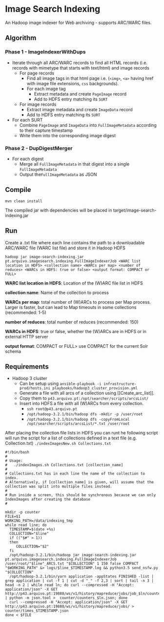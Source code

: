 # Image Search Indexing
An Hadoop image indexer for Web archiving - supports ARC/WARC files.


## Algorithm 
### Phase 1 - ImageIndexerWithDups
- Iterate through all ARC/WARC records to find all HTML records (i.e. records with mimetype that starts with text/html) and image records
  - For page records
    - Find all image tags in that html page i.e. (`<img>`, `<a>` having href with image file extensions, `css` backgrounds).
    - For each image tag 
      - Extract metadata and create `PageImage` record
      - Add to HDFS entry matching its `SURT`
  - For image records
    - Extract image metadata and create `ImageData` record 
    - Add to HDFS entry matching its `SURT`
- For each SURT
  - Combine `PageImage` and `ImageData` into `FullImageMetadata` according to their capture timestamp
  - Write them into the corresponding image digest
    
    

### Phase 2 - DupDigestMerger
- For each digest
  - Merge all `FullImageMetadata` in that digest into a single `FullImageMetadata`
  - Output the`FullImageMetadata` as JSON

## Compile

```mvn clean install``` 

The compiled jar with dependencies will be placed in target/image-search-indexing.jar

## Run


Create a .txt file where each line contains the path to a downloadable ARC/WARC file (WARC list file) and store it in Hadoop HDFS

```
hadoop jar image-search-indexing.jar pt.arquivo.imagesearch.indexing.FullImageIndexerJob <WARC list location in HDFS> <collection name> <WARCs per map> <number of reduces> <WARCs in HDFS: true or false> <output format: COMPACT or FULL>
```

**WARC list location in HDFS**: Location of the (W)ARC file list in HDFS

**collection name**: Name of the collection to process

**WARCs per map**: total number of (W)ARCs to process per Map process. Larger is faster, but can lead to Map timeouts in some collections (recommended: 1-5)

**number of reduces**: total number of reduces (recommended: 150)

**WARCs in HDFS**: true or false, whether the (W)ARCs are in HDFS or in external HTTP server

**output format**: COMPACT or FULL> use COMPACT for the current Solr schema





## Requirements
- Hadoop 3 cluster
  - Can be setup using `ansible-playbook -i infrastructure-prod/hosts.ini playbooks/hadoop3_cluster_provision.yml`
  - Generate a file with all arcs of a collection using [[Create_arc_list]].
  - Copy them to `p43.arquivo.pt:/opt/searcher/scripts/arcsList/`
  - Insert into HDFS a file with all (W)ARCs from every collection.
    - `ssh root@p43.arquivo.pt`
    - `/opt/hadoop-3.2.1/bin/hadoop dfs -mkdir -p /user/root`
    - `/opt/hadoop-3.2.1/bin/hadoop dfs -copyFromLocal /opt/searcher/scripts/arcsList/*.txt /user/root`
    
After placing the collection file lists in HDFS you can runt he following script will run the script for a list of collections defined in a text file (e.g. Collection.txt)
`./indexImagesNew.sh Collections.txt`

```
#!/bin/bash
#
# Usage:
#   ./indexImages.sh Collections.txt [collection_name]
#
# Collections.txt has in each line the name of the collection to index. 
# Alternatively, if [collection_name] is given, will assume that the collection was split into multiple files instead.
#
# Run inside a screen, this should be synchronous because we can only IndexImages after creating the database
#

mkdir -p counter
FILE=$1
WORKING_PATH=/data/indexing_tmp
while read line; do
  TIMESTAMP=$(date +%s)
  COLLECTION="$line"
  if (("$#" > 1))
  then
     COLLECTION="$2"
  fi
  /opt/hadoop-3.2.1/bin/hadoop jar image-search-indexing.jar pt.arquivo.imagesearch.indexing.FullImageIndexerJob /user/root/"$line"_ARCS.txt "$COLLECTION" 1 150 false COMPACT "$WORKING_PATH" &> logs/$line_$TIMESTAMP.log && python3.5 send_nsfw.py "$COLLECTION"
  /opt/hadoop-3.2.1/bin/yarn application -appStates FINISHED -list | grep application | cut -f 1 | cut -d "_" -f 2,3 | sort | tail -n 3 | head -n 2 | while read ln; do curl --compressed -H "Accept: application/json" -X GET http://p43.arquivo.pt:19888/ws/v1/history/mapreduce/jobs/job_$ln/counters | python -m json.tool >  counter/counters_$ln.json; done
  curl --compressed -H "Accept: application/json" -X GET http://p43.arquivo.pt:19888/ws/v1/history/mapreduce/jobs/ > counter/times_$TIMESTAMP.json
done < $FILE

```
